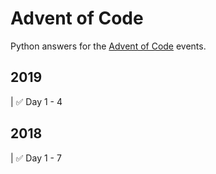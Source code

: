 # Advent of Code
Python answers for the [Advent of Code][1] events.

## 2019
| ✅ Day 1 - 4

## 2018
| ✅ Day 1 - 7

[1]:	https://adventofcode.com/ "Advent of Code"